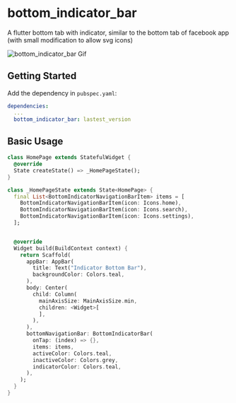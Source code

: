 # bottom_indicator_bar

A flutter bottom tab with indicator, similar to the bottom tab of facebook app (with small modification to allow svg icons)


![bottom_indicator_bar Gif](screenshot.gif "bottom_indicator_bar")


## Getting Started

Add the dependency in `pubspec.yaml`:

```yaml
dependencies:
  ...
  bottom_indicator_bar: lastest_version
```

## Basic Usage


```dart
class HomePage extends StatefulWidget {
  @override
  State createState() => _HomePageState();
}

class _HomePageState extends State<HomePage> {
  final List<BottomIndicatorNavigationBarItem> items = [
    BottomIndicatorNavigationBarItem(icon: Icons.home),
    BottomIndicatorNavigationBarItem(icon: Icons.search),
    BottomIndicatorNavigationBarItem(icon: Icons.settings),
  ];


  @override
  Widget build(BuildContext context) {
    return Scaffold(
      appBar: AppBar(
        title: Text("Indicator Bottom Bar"),
        backgroundColor: Colors.teal,
      ),
      body: Center(
        child: Column(
          mainAxisSize: MainAxisSize.min,
          children: <Widget>[
          ],
        ),
      ),
      bottomNavigationBar: BottomIndicatorBar(
        onTap: (index) => {},
        items: items,
        activeColor: Colors.teal,
        inactiveColor: Colors.grey,
        indicatorColor: Colors.teal,
      ),
    );
  }
}
```